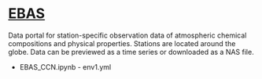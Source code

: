 # [EBAS](http://ebas-data.nilu.no/default.aspx) 

Data portal for station-specific observation data of atmospheric chemical compositions and physical properties. Stations are located around the globe. Data can be previewed as a time series or downloaded as a NAS file. 

- EBAS_CCN.ipynb - env1.yml
